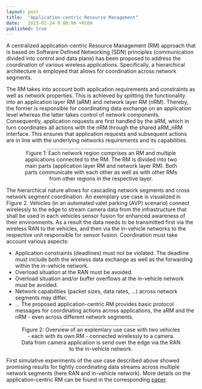 ```yaml
---
layout: post
title:  "Application-centric Resource Management"
date:   2023-01-24 9:00:00 +0100
published: true
---
```


A centralized application-centric Resource Management (RM) approach that is based on Software Defined Networking (SDN) principles (communication divided into control and data plane) has been proposed to address the coordination of various wireless applications. Specifically, a hierarchical architecture is employed that allows for coordination across network segments.

The RM takes into account both application requirements and constraints as well as network properties. This is achieved by splitting the functionality into an application layer RM (aRM) and network layer RM (nRM). Thereby, the former is responsible for coordinating data exchange on an application level whereas the latter takes control of network components. Consequently, application requests are first handled by the aRM, which in turn coordinates all actions with the nRM through the shared aRM_nRM interface. This ensures that application requests and subsequent actions are in line with the underlying networks requirements and its capabilities. 

<div style="text-align: center;">
<figure>
<img src="{{site.baseurl}}/resource_management/figures/aRm_nRm.png" alt="Figure 1: Each network region comprises an RM and multiple applications connected to the RM. The RM is divided into two main parts (application layer RM and network layer RM). Both parts communicate with each other as well as with other RMs from other regions in the respective layer." style="zoom:15%;" />
<figcaption>Figure 1: Each network region comprises an RM and multiple applications connected to the RM. The RM is divided into two main parts (application layer RM and network layer RM). Both parts communicate with each other as well as with other RMs from other regions in the respective layer.</figcaption>
</figure>
</div>

The hierarchical nature allows for cascading network segments and cross network segment coordination. An exemplary use case is visualized in Figure 2. Vehicles (in an automated valet parking (AVP) scenario) connect wirelessly to the edge to stream camera data from the infrastructure that shall be used in each vehicles sensor fusion for enhanced awareness of their environments. As a result the data needs to be transmitted first via the wireless RAN to the vehicles, and then via the in-vehicle networks to the respective unit responsible for sensor fusion. Coordination must take account various aspects:
- Application constraints (deadlines) must not be violated. The deadline must include both the wireless data exchange as well as the forwarding within the in-vehicle network.
- Overload situation at the RAN must be avoided.
- Overload situation and/or buffer overflows at the in-vehicle network must be avoided.
- Network capabilities (packet sizes, data rates, ...) across network segments may differ.
- ...
The proposed application-centric RM provides basic protocol messages for coordinating actions across applications, the aRM and the nRM - even across different network segments.   

<div style="text-align: center;">
<figure>
<img src="{{site.baseurl}}/resource_management/figures/multisegmentUseCase.png" alt="Figure 2: Overview of an explemlary use case with two vehicles - each with its own RM - connected wirelessly to a camera. Data from camera application is send over the edge via the RAN to the in-vehicle network." style="zoom:15%;" />
<figcaption>Figure 2: Overview of an explemlary use case with two vehicles - each with its own RM - connected wirelessly to a camera. Data from camera application is send over the edge via the RAN to the in-vehicle network.</figcaption>
</figure>
</div>

First simulative experiments of the use case described above showed promising results for tightly coordinating data streams across multiple network segments (here RAN and in-vehicle network). More details on the application-centric RM can be found in the corresponding [paper](https://doi.org/10.1145/3528411).